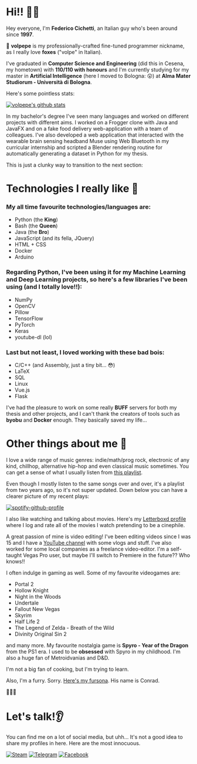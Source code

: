 # Hi!! 👋🦊

Hey everyone, I'm **Federico Cichetti**, an Italian guy who's been around since **1997**. 

🦊 **volpepe** is my professionally-crafted fine-tuned programmer nickname, as I really love **foxes** ("volpe" in Italian).

I've graduated in **Computer Science and Engineering** (did this in Cesena, my hometown) with **110/110 with honours** and I'm currently studying for my master in **Artificial Intelligence** (here I moved to Bologna: 😲) at **Alma Mater Studiorum - Università di Bologna**. 

Here's some pointless stats:

[![volpepe's github stats](https://github-readme-stats.vercel.app/api?username=volpepe&count_private=true)](https://github.com/anuraghazra/github-readme-stats)

In my bachelor's degree I've seen many languages and worked on different projects with different aims. I worked on a Frogger clone with Java and JavaFX and on a fake food delivery web-application with a team of colleagues. I've also developed a web application that interacted with the wearable brain sensing headband Muse using Web Bluetooth in my curricular internship and scripted a Blender rendering routine for automatically generating a dataset in Python for my thesis. 

This is just a clunky way to transition to the next section:

# Technologies I really like 🥰

### My all time favourite technologies/languages are:
* Python (the **King**)
* Bash (the **Queen**)
* Java (the **Bro**)
* JavaScript (and its fella, JQuery)
* HTML + CSS
* Docker
* Arduino

### Regarding Python, I've been using it for my Machine Learning and Deep Learning projects, so here's a few libraries I've been using (and I totally love!!):
* NumPy
* OpenCV
* Pillow
* TensorFlow
* PyTorch
* Keras
* youtube-dl (lol)

### Last but not least, I loved working with these bad bois:
* C/C++ (and Assembly, just a tiny bit... 😳)
* LaTeX
* SQL
* Linux
* Vue.js
* Flask

I've had the pleasure to work on some really **BUFF** servers for both my thesis and other projects, and I can't thank the creators of tools such as **byobu** and **Docker** enough. They basically saved my life...

# Other things about me 🙊

I love a wide range of music genres: indie/math/prog rock, electronic of any kind, chillhop, alternative hip-hop and even classical music sometimes. You can get a sense of what I usually listen from [this playlist](https://open.spotify.com/embed/playlist/1T4VfvXqcOVPF4iR8Cw8tI).

Even though I mostly listen to the same songs over and over, it's a playlist from two years ago, so it's not super updated. Down below you can have a clearer picture of my recent plays:

[![spotify-github-profile](https://spotify-github-profile.vercel.app/api/view?uid=mrcicco&cover_image=true)](https://spotify-github-profile.vercel.app/api/view?uid=mrcicco&redirect=true)

I also like watching and talking about movies. Here's my [Letterboxd profile](https://letterboxd.com/volpepe/) where I log and rate all of the movies I watch pretending to be a cinephile.

A great passion of mine is video editing! I've been editing videos since I was 15 and I have a [YouTube channel](https://www.youtube.com/c/ciccosity) with some vlogs and stuff. I've also worked for some local companies as a freelance video-editor. I'm a self-taught Vegas Pro user, but maybe I'll switch to Premiere in the future?? Who knows!!

I often indulge in gaming as well. Some of my favourite videogames are:
* Portal 2
* Hollow Knight
* Night in the Woods
* Undertale 
* Fallout New Vegas
* Skyrim
* Half Life 2
* The Legend of Zelda - Breath of the Wild
* Divinity Original Sin 2

and many more. My favourite nostalgia game is **Spyro - Year of the Dragon** from the PS1 era. I used to be **obsessed** with Spyro in my childhood. I'm also a huge fan of Metroidvanias and D&D.

I'm not a big fan of cooking, but I'm trying to learn. 

Also, I'm a furry. Sorry. [Here's my fursona](https://imgur.com/a/SiyQ0Hx). His name is Conrad.

🌈🌈🌈

# Let's talk!👂
You can find me on a lot of social media, but uhh... It's not a good idea to share my profiles in here. Here are the most innocuous.

[![Steam](https://img.shields.io/badge/-Steam-black?style=for-the-badge&logo=steam)](https://steamcommunity.com/id/volpepe/)
[![Telegram](https://img.shields.io/badge/-Telegram-black?style=for-the-badge&logo=telegram)](https://t.me/volpepe)
[![Facebook](https://img.shields.io/badge/-Facebook-black?style=for-the-badge&logo=facebook)](https://www.facebook.com/federico.cichetti)
